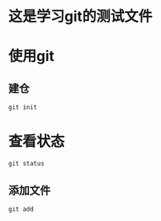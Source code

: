 # 这是学习git的测试文件

# 使用git

## 建仓
```
git init
```

# 查看状态
```
git status
```

## 添加文件
```
git add 
```